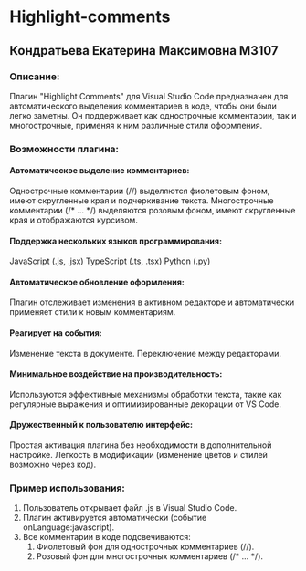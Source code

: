 # Highlight-comments 
## Кондратьева Екатерина Максимовна М3107
### Описание:
Плагин "Highlight Comments" для Visual Studio Code предназначен для автоматического выделения комментариев в коде, чтобы они были легко заметны. Он поддерживает как однострочные комментарии, так и многострочные, применяя к ним различные стили оформления.

### Возможности плагина:
#### Автоматическое выделение комментариев:
Однострочные комментарии (//) выделяются фиолетовым фоном, имеют скругленные края и подчеркивание текста.
Многострочные комментарии (/* ... */) выделяются розовым фоном, имеют скругленные края и отображаются курсивом.
#### Поддержка нескольких языков программирования:
JavaScript (.js, .jsx)
TypeScript (.ts, .tsx)
Python (.py)
#### Автоматическое обновление оформления:
Плагин отслеживает изменения в активном редакторе и автоматически применяет стили к новым комментариям.
#### Реагирует на события:
Изменение текста в документе.
Переключение между редакторами.
#### Минимальное воздействие на производительность:
Используются эффективные механизмы обработки текста, такие как регулярные выражения и оптимизированные декорации от VS Code.
#### Дружественный к пользователю интерфейс:
Простая активация плагина без необходимости в дополнительной настройке.
Легкость в модификации (изменение цветов и стилей возможно через код).

### Пример использования:
1. Пользователь открывает файл .js в Visual Studio Code.
2. Плагин активируется автоматически (событие onLanguage:javascript).
3. Все комментарии в коде подсвечиваются:
   1. Фиолетовый фон для однострочных комментариев (//).
   2. Розовый фон для многострочных комментариев (/* ... */).
